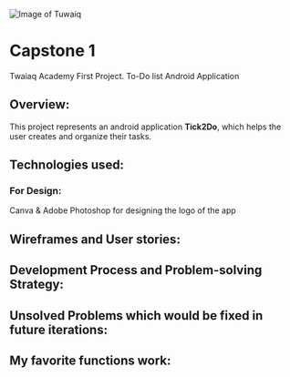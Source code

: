 ![Image of Tuwaiq](https://camo.githubusercontent.com/37ca472e2afb74974a0314d89af8f470422a79582bed0d188f9927777230195d/68747470733a2f2f6c61756e63682e73612f6173736574732f696d616765732f6c6f676f732f7475776169712d61636164656d792d6c6f676f2e737667)
# Capstone 1 
Twaiaq Academy First Project.
To-Do list Android Application
## Overview:
This project represents an android application **Tick2Do**, which helps the user creates and organize their tasks.
## Technologies used:
### For Design:
Canva & Adobe Photoshop for designing the logo of the app

## Wireframes and User stories:
## Development Process and Problem-solving Strategy:
##  Unsolved Problems which would be fixed in future iterations:
## My favorite functions work:
